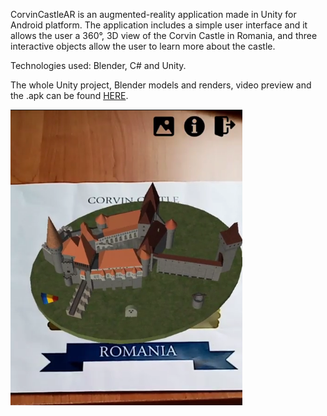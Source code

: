 CorvinCastleAR is an augmented-reality application made in Unity for Android platform.
The application includes a simple user interface and it allows the user a 360°, 3D view of the Corvin Castle in Romania, and three interactive objects allow the user to learn more about the castle.

Technologies used: Blender, C# and Unity.

The whole Unity project, Blender models and renders, video preview and the .apk can be found [HERE](https://drive.google.com/drive/folders/1pOm2MtWRrK3ZWbiFgGXhnBoXz7EJQHhf?usp=sharing).

![ScreenShot](/appPrev.png)
